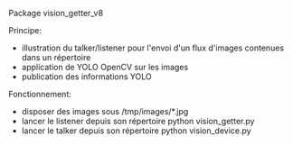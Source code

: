 Package vision_getter_v8

Principe:
- illustration du talker/listener pour l'envoi d'un flux d'images contenues dans un répertoire
- application de YOLO OpenCV sur les images
- publication des informations YOLO

Fonctionnement:
- disposer des images sous /tmp/images/*.jpg
- lancer le listener depuis son répertoire
python vision_getter.py
- lancer le talker depuis son répertoire
python vision_device.py

